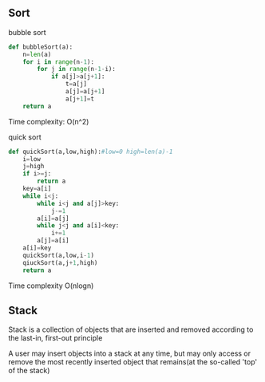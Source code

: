 ## Sort
bubble sort
```python
def bubbleSort(a):
    n=len(a)
    for i in range(n-1):
        for j in range(n-1-i):
            if a[j]>a[j+1]:
                t=a[j]
                a[j]=a[j+1]
                a[j+1]=t
    return a
```
Time complexity: O(n^2)

quick sort
```python
def quickSort(a,low,high):#low=0 high=len(a)-1
    i=low
    j=high
    if i>=j:
        return a
    key=a[i]
    while i<j:
        while i<j and a[j]>key:
            j-=1
        a[i]=a[j]
        while j<j and a[i]<key:
            i+=1
        a[j]=a[i]
    a[i]=key
    quickSort(a,low,i-1)
    qiuckSort(a,j+1,high)
    return a
```
Time complexity O(nlogn)

## Stack
Stack is a collection of objects that are inserted and removed according to the last-in, first-out principle

A user may insert objects into a stack at any time, but may only access or remove the most recently inserted object that remains(at the so-called 'top' of the stack)